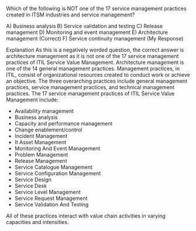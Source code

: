 Which of the following is NOT one of the 17 service management practices created in ITSM industries and service management?

A) Business analysis
B) Service validation and testing
C) Release management
D) Monitoring and event management
E) Architecture management (Correct)
F) Service continuity management (My Response)

Explanation
As this is a negatively worded question, the correct answer is architecture management as it is not one of the 17 service management practices of ITIL Service Value Management. Architecture management is one of the 14 general management practices. Management practices, in ITIL, consist of organizational resources created to conduct work or achieve an objective. The three overarching practices include general management practices, service management practices, and technical management practices.
The 17 service management practices of ITIL Service Value Management include:

- Availability management
- Business analysis
- Capacity and performance management
- Change enablement/control
- Incident Management
- It Asset Management
- Monitoring And Event Management
- Problem Management
- Release Management
- Service Catalogue Management
- Service Configuration Management
- Service Design
- Service Desk
- Service Level Management
- Service Request Management
- Service Validation And Testing

All of these practices interact with value chain activities in varying capacities and intensities.
